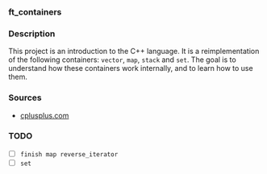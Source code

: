 ### ft_containers

### Description

This project is an introduction to the C++ language. It is a reimplementation of the following containers: `vector`, `map`, `stack` and `set`. The goal is to understand how these containers work internally, and to learn how to use them.

### Sources

- [cplusplus.com](http://www.cplusplus.com/)

### TODO

- [ ] `finish map reverse_iterator`
- [ ] `set`
